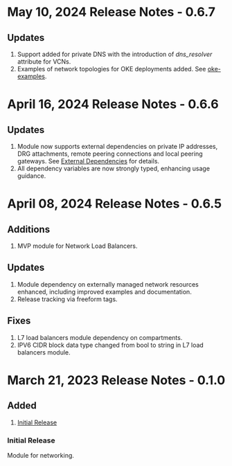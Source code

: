 # May 10, 2024 Release Notes - 0.6.7

## Updates
1. Support added for private DNS with the introduction of *dns_resolver* attribute for VCNs.
2. Examples of network topologies for OKE deployments added. See [oke-examples](./examples/oke-examples/).

# April 16, 2024 Release Notes - 0.6.6

## Updates
1. Module now supports external dependencies on private IP addresses, DRG attachments, remote peering connections and local peering gateways. See [External Dependencies](./README.md#ext-dep) for details.
2. All dependency variables are now strongly typed, enhancing usage guidance.

# April 08, 2024 Release Notes - 0.6.5
## Additions
1. MVP module for Network Load Balancers.

## Updates
1. Module dependency on externally managed network resources enhanced, including improved examples and documentation.
2. Release tracking via freeform tags.

## Fixes
1. L7 load balancers module dependency on compartments.
2. IPV6 CIDR block data type changed from bool to string in L7 load balancers module.

# March 21, 2023 Release Notes - 0.1.0
## Added
1. [Initial Release](#0-1-0-initial)
### <a name="0-1-0-initial">Initial Release</a>
Module for networking.